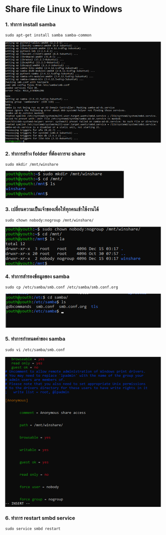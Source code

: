 # Share file Linux to Windows

### 1.	ทำการ install samba
~~~
sudo apt-get install samba samba-common
~~~
![Editor preferences pane](https://github.com/youthza/BackupWindowsLinux/blob/main/share%20Linux%E0%B9%84%E0%B8%9BWindows/1.png)
### 2.	ทำการสร้าง folder ที่ต้องการจะ share
~~~
sudo mkdir /mnt/winshare
~~~
![Editor preferences pane](https://github.com/youthza/BackupWindowsLinux/blob/main/share%20Linux%E0%B9%84%E0%B8%9BWindows/2.png)
### 3.	เปลี่ยนความเป็นเจ้าของเพื่อให้ทุกคนเข้าใช้งานได้
~~~
sudo chown nobody:nogroup /mnt/winshare/
~~~
![Editor preferences pane](https://github.com/youthza/BackupWindowsLinux/blob/main/share%20Linux%E0%B9%84%E0%B8%9BWindows/3.png)
### 4.	ทำการสำรองข้อมูลของ samba
~~~
sudo cp /etc/samba/smb.conf /etc/samba/smb.conf.org
~~~
![Editor preferences pane](https://github.com/youthza/BackupWindowsLinux/blob/main/share%20Linux%E0%B9%84%E0%B8%9BWindows/4.png)
### 5.	ทำการกำหนดค่าของ samba
~~~
sudo vi /etc/samba/smb.conf
~~~
![Editor preferences pane](https://github.com/youthza/BackupWindowsLinux/blob/main/share%20Linux%E0%B9%84%E0%B8%9BWindows/5.png)
### 6.	ทำการ restart smbd service
~~~
sudo service smbd restart
~~~
